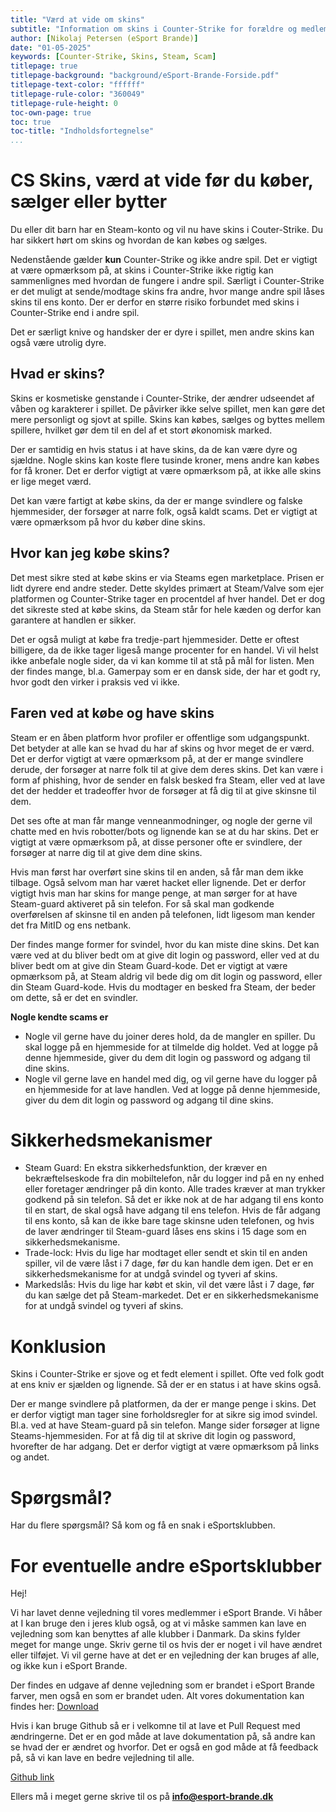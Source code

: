 ```yaml
---
title: "Værd at vide om skins"
subtitle: "Information om skins i Counter-Strike for forældre og medlemmer. Foranstaltninger og ting der er rart at vide noget om, inden man kaster sig ud i skins"
author: [Nikolaj Petersen (eSport Brande)]
date: "01-05-2025"
keywords: [Counter-Strike, Skins, Steam, Scam]
titlepage: true
titlepage-background: "background/eSport-Brande-Forside.pdf"
titlepage-text-color: "ffffff"
titlepage-rule-color: "360049"
titlepage-rule-height: 0
toc-own-page: true
toc: true
toc-title: "Indholdsfortegnelse"
...
```


# CS Skins, værd at vide før du køber, sælger eller bytter
Du eller dit barn har en Steam-konto og vil nu have skins i Couter-Strike. Du har sikkert hørt om skins og hvordan de kan købes og sælges.

Nedenstående gælder **kun** Counter-Strike og ikke andre spil. Det er vigtigt at være opmærksom på, at skins i Counter-Strike ikke rigtig kan sammenlignes med hvordan de fungere i andre spil. Særligt i Counter-Strike er det muligt at sende/modtage skins fra andre, hvor mange andre spil låses skins til ens konto. Der er derfor en større risiko forbundet med skins i Counter-Strike end i andre spil.

Det er særligt knive og handsker der er dyre i spillet, men andre skins kan også være utrolig dyre.

## Hvad er skins?
Skins er kosmetiske genstande i Counter-Strike, der ændrer udseendet af våben og karakterer i spillet. De påvirker ikke selve spillet, men kan gøre det mere personligt og sjovt at spille. Skins kan købes, sælges og byttes mellem spillere, hvilket gør dem til en del af et stort økonomisk marked.

Der er samtidig en hvis status i at have skins, da de kan være dyre og sjældne. Nogle skins kan koste flere tusinde kroner, mens andre kan købes for få kroner. Det er derfor vigtigt at være opmærksom på, at ikke alle skins er lige meget værd.

Det kan være fartigt at købe skins, da der er mange svindlere og falske hjemmesider, der forsøger at narre folk, også kaldt scams. Det er vigtigt at være opmærksom på hvor du køber dine skins.

## Hvor kan jeg købe skins?
Det mest sikre sted at købe skins er via Steams egen marketplace. Prisen er lidt dyrere end andre steder. Dette skyldes primært at Steam/Valve som ejer platformen og Counter-Strike tager en procentdel af hver handel. Det er dog det sikreste sted at købe skins, da Steam står for hele kæden og derfor kan garantere at handlen er sikker.

Det er også muligt at købe fra tredje-part hjemmesider. Dette er oftest billigere, da de ikke tager ligeså mange procenter for en handel. Vi vil helst ikke anbefale nogle sider, da vi kan komme til at stå på mål for listen. Men der findes mange, bl.a. Gamerpay som er en dansk side, der har et godt ry, hvor godt den virker i praksis ved vi ikke.

## Faren ved at købe og have skins
Steam er en åben platform hvor profiler er offentlige som udgangspunkt. Det betyder at alle kan se hvad du har af skins og hvor meget de er værd. Det er derfor vigtigt at være opmærksom på, at der er mange svindlere derude, der forsøger at narre folk til at give dem deres skins. Det kan være i form af phishing, hvor de sender en falsk besked fra Steam, eller ved at lave det der hedder et tradeoffer hvor de forsøger at få dig til at give skinsne til dem.

Det ses ofte at man får mange venneanmodninger, og nogle der gerne vil chatte med en hvis robotter/bots og lignende kan se at du har skins. Det er vigtigt at være opmærksom på, at disse personer ofte er svindlere, der forsøger at narre dig til at give dem dine skins.

Hvis man først har overført sine skins til en anden, så får man dem ikke tilbage. Også selvom man har været hacket eller lignende. Det er derfor vigtigt hvis man har skins for mange penge, at man sørger for at have Steam-guard aktiveret på sin telefon. For så skal man godkende overførelsen af skinsne til en anden på telefonen, lidt ligesom man kender det fra MitID og ens netbank.

Der findes mange former for svindel, hvor du kan miste dine skins. Det kan være ved at du bliver bedt om at give dit login og password, eller ved at du bliver bedt om at give din Steam Guard-kode. Det er vigtigt at være opmærksom på, at Steam aldrig vil bede dig om dit login og password, eller din Steam Guard-kode. Hvis du modtager en besked fra Steam, der beder om dette, så er det en svindler.

**Nogle kendte scams er**

- Nogle vil gerne have du joiner deres hold, da de mangler en spiller. Du skal logge på en hjemmeside for at tilmelde dig holdet. Ved at logge på denne hjemmeside, giver du dem dit login og password og adgang til dine skins.
- Nogle vil gerne lave en handel med dig, og vil gerne have du logger på en hjemmeside for at lave handlen. Ved at logge på denne hjemmeside, giver du dem dit login og password og adgang til dine skins.

# Sikkerhedsmekanismer
- Steam Guard: En ekstra sikkerhedsfunktion, der kræver en bekræftelseskode fra din mobiltelefon, når du logger ind på en ny enhed eller foretager ændringer på din konto. Alle trades kræver at man trykker godkend på sin telefon. Så det er ikke nok at de har adgang til ens konto til en start, de skal også have adgang til ens telefon. Hvis de får adgang til ens konto, så kan de ikke bare tage skinsne uden telefonen, og hvis de laver ændringer til Steam-guard låses ens skins i 15 dage som en sikkerhedsmekanisme.
- Trade-lock: Hvis du lige har modtaget eller sendt et skin til en anden spiller, vil de være låst i 7 dage, før du kan handle dem igen. Det er en sikkerhedsmekanisme for at undgå svindel og tyveri af skins.
- Markedslås: Hvis du lige har købt et skin, vil det være låst i 7 dage, før du kan sælge det på Steam-markedet. Det er en sikkerhedsmekanisme for at undgå svindel og tyveri af skins.

# Konklusion
Skins i Counter-Strike er sjove og et fedt element i spillet. Ofte ved folk godt at ens kniv er sjælden og lignende. Så der er en status i at have skins også. 

Der er mange svindlere på platformen, da der er mange penge i skins. Det er derfor vigtigt man tager sine forholdsregler for at sikre sig imod svindel. Bl.a. ved at have Steam-guard på sin telefon. Mange sider forsøger at ligne Steams-hjemmesiden. For at få dig til at skrive dit login og password, hvorefter de har adgang. Det er derfor vigtigt at være opmærksom på links og andet.

# Spørgsmål?
Har du flere spørgsmål? Så kom og få en snak i eSportsklubben. 

# For eventuelle andre eSportsklubber
Hej!

Vi har lavet denne vejledning til vores medlemmer i eSport Brande. Vi håber at I kan bruge den i jeres klub også, og at vi måske sammen kan lave en vejledning som kan benyttes af alle klubber i Danmark. Da skins fylder meget for mange unge. Skriv gerne til os hvis der er noget i vil have ændret eller tilføjet. Vi vil gerne have at det er en vejledning der kan bruges af alle, og ikke kun i eSport Brande.

Der findes en udgave af denne vejledning som er brandet i eSport Brande farver, men også en som er brandet uden. Alt vores dokumentation kan findes her: [Download](https://github.com/eSportBrande/docs/releases/latest)

Hvis i kan bruge Github så er i velkomne til at lave et Pull Request med ændringerne. Det er en god måde at lave dokumentation på, så andre kan se hvad der er ændret og hvorfor. Det er også en god måde at få feedback på, så vi kan lave en bedre vejledning til alle.

[Github link](https://github.com/eSportBrande/docs)

Ellers må i meget gerne skrive til os på **info@esport-brande.dk**